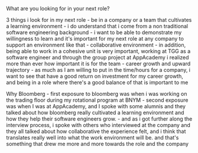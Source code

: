 What are you looking for in your next role?

3 things i look for in my next role
    - be in a company or a team that cultivates a learning environment
      - i do understand that i come from a non traditional software engineering background
      - i want to be able to demonstrate my willingness to learn and it's important for my next role at any company to support an environment like that
    - collaborative environment
      - in addition, being able to work in a cohesive unit is very important, working at TGG as a software engineer and through the group project at AppAcademy i realized more than ever how important it is for the team 
    - career growth and upward trajectory
      - as much as I am willing to put in the time/hours for a company, i want to see that have a good return on investment for my career growth, and being in a role where there's a good balance of that is important to me


Why Bloomberg
    - first exposure to bloomberg was when i was working on the trading floor during my rotational program at BNYM
    - second exposure was when I was at AppAcademy, and I spoke with some alumnis and they talked about how bloomberg really cultivated a learning environment and how they help their software engineers grow.
    - and as i got further along the interview process, i spoke with others who interviewed at the company and they all talked about how collaborative the experience felt, and i think that translates really well into what the work environment will be. and that's something that drew me more and more towards the role and the company